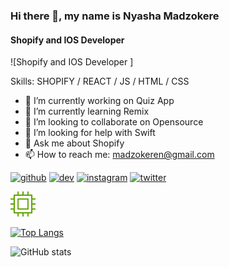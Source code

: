 ### Hi there 👋, my name is Nyasha Madzokere
#### Shopify and IOS Developer 
![Shopify and IOS Developer ]


Skills: SHOPIFY / REACT / JS / HTML / CSS 

- 🔭 I’m currently working on Quiz App 
- 🌱 I’m currently learning Remix 
- 👯 I’m looking to collaborate on Opensource 
- 🤔 I’m looking for help with Swift 
- 💬 Ask me about Shopify 
- 📫 How to reach me: madzokeren@gmail.com 


[<img src='https://cdn.jsdelivr.net/npm/simple-icons@3.0.1/icons/github.svg' alt='github' height='40'>](https://github.com/nyashamadzokere)  [<img src='https://cdn.jsdelivr.net/npm/simple-icons@3.0.1/icons/dev-dot-to.svg' alt='dev' height='40'>](https://dev.to/https://dev.to/nyashamadzokere)  [<img src='https://cdn.jsdelivr.net/npm/simple-icons@3.0.1/icons/instagram.svg' alt='instagram' height='40'>](https://www.instagram.com/@nyashamadzoker/)  [<img src='https://cdn.jsdelivr.net/npm/simple-icons@3.0.1/icons/twitter.svg' alt='twitter' height='40'>](https://twitter.com/nyashamadzoker)  

<a href='https://docs.github.com/en/developers'><img src='https://raw.githubusercontent.com/acervenky/animated-github-badges/master/assets/devbadge.gif' width='40' height='40'></a> 

[![Top Langs](https://github-readme-stats.vercel.app/api/top-langs/?username=nyashamadzokere)](https://github.com/anuraghazra/github-readme-stats)

![GitHub stats](https://github-readme-stats.vercel.app/api?username=nyashamadzokere&show_icons=true)  

